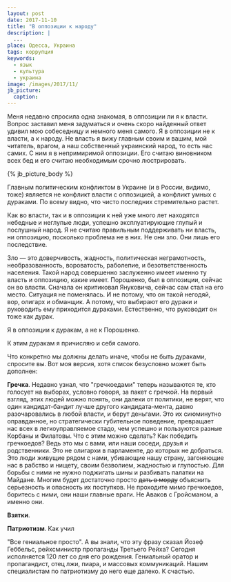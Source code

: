 ```yaml
---
layout: post
date: 2017-11-10
title: "В оппозиции к народу"
description: |
  ...
place: Одесса, Украина
tags: коррупция
keywords:
  - язык
  - культура
  - украина
image: /images/2017/11/
jb_picture:
  caption:
---
```


Меня недавно спросила одна знакомая, в оппозиции ли я к власти. Вопрос
заставил меня задуматься и очень скоро найденный ответ удивил мою собеседницу
и немного меня самого. Я в оппозиции не к власти, а к народу.
Не власть я вижу главным своим и вашим, мой читатель, врагом,
а наш собственный украинский народ, то есть нас самих. С ним я в непримиримой
оппозиции. Его считаю виновником всех бед и его считаю необходимым
срочно люстрировать.

{% jb_picture_body %}

<!--more-->

Главным политическим конфликтом в Украине (и в России, видимо, тоже) является
не конфликт власти с оппозицией, а конфликт умных с дураками. По всему видно,
что чисто последних стремительно растет.

Как во власти, так и в оппозиции к ней уже много лет находятся небедные
и неглупые люди, успешно эксплуатирующие глупый и послушный народ. Я не
считаю правильным поддерживать ни власть, ни оппозицию, посколько проблема не
в них. Не они зло. Они лишь его последствие.

Зло &mdash; это доверчивость, жадность, политическая неграмотность,
необразованность, вороватость, раболепие, и безответственность населения. Такой народ
совершенно заслуженно имеет именно ту власть и оппозицию, какие имеет.
Порошенко, был в оппозиции, сейчас он во власти. Сначала он критиковал Януковича,
сейчас сам стал на его место. Ситуация не поменялась. И не потому, что он
такой негодяй, вор, олигарх и обманщик. А потому, что выбирают его дураки
и руководить ему приходится дураками. Естественно, что руководит он тоже
как дурак.

Я в оппозиции к дуракам, а не к Порошенко.

К этим дуракам я причисляю и себя самого.

Что конкретно мы должны делать иначе, чтобы не быть дураками, спросите вы. Вот
моя версия, хотя список безусловно может быть дополнен:

**Гречка**.
Недавно узнал, что "гречкоедами" теперь называются те, кто голосует на выборах, условно говоря, за пакет с гречкой.
На первый взгляд, этих людей можно понять, они далеки от политики, не верят,
что один кандидат-бандит лучше другого кандидата-мента, давно разочаровались
в любой власти, и берут деньгами. Это их сиюминутно оправданное, но стратегически
губительное поведение, превращает нас всех в легкоуправляемое стадо, чем
успешно и пользуются разные Корбаны и Филатовы. Что с этим
можно сделать? Как победить гречкоедов? Ведь это мы с вами, или наши соседи,
друзья и родственники. Это не олигархи в парламенте, до которых не добраться.
Это люди живущие рядом с нами, убивающие нашу страну, загоняющие нас в рабство
и нищету, своим безволием, жадностью и глупостью. Для борьбы с ними не нужно
поджигать шины и разбивать палатки на Майдане. Многим будет достаточно просто
<del>дать в морду</del> объяснить серьезность и опасность их поступков.
Не проходите мимо гречкоедов, боритесь с ними, они наши главные враги. Не
Аваков с Гройсманом, а именно они.

**Взятки**.

**Патриотизм**.
Как учил

"Все гениальное просто". А вы знали, что эту фразу сказал Йозеф Геббельс, рейхсминистр пропаганды Третьего Рейха? Сегодня исполняется 120 лет со дня его рождения. Гениальный оратор и пропагандист, отец лжи, пиара, и массовых коммуникаций. Нашим специалистам по патриотизму до него еще далеко. К счастью.





